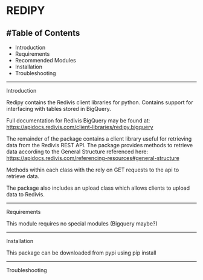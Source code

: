 # REDIPY


#Table of Contents
------------------

* Introduction
* Requirements
* Recommended Modules
* Installation
* Troubleshooting



-------------------
Introduction 

Redipy contains the Redivis client libraries for python. Contains support for interfacing with tables stored in BigQuery.

Full documentation for Redivis BigQuery may be found at: https://apidocs.redivis.com/client-libraries/redipy.bigquery

The remainder of the package contains a client library useful for retrieving data from the Redivis REST API. 
The package provides methods to retrieve data according to the General Structure referenced here: 
https://apidocs.redivis.com/referencing-resources#general-structure 

Methods within each class with the rely on GET requests to the api to retrieve data.

The package also includes an upload class which allows clients to upload data to Redivis.

___________________
Requirements 

This module requires no special modules (Bigquery maybe?)

-------------------
Installation 

This package can be downloaded from pypi using pip install

--------------------
Troubleshooting




